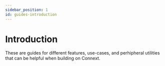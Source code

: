 ```yaml
---
sidebar_position: 1
id: guides-introduction
---
```


# Introduction

These are guides for different features, use-cases, and perhipheral utilities that can be helpful when building on Connext.

